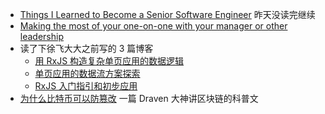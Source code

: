 - [Things I Learned to Become a Senior Software Engineer](https://neilkakkar.com/things-I-learned-to-become-a-senior-software-engineer.html) 昨天没读完继续
- [Making the most of your one-on-one with your manager or other leadership](https://stackoverflow.blog/2020/10/27/make-the-most-one-on-one-with-your-manager-successful/)
- 读了下徐飞大大之前写的 3 篇博客
  - [用 RxJS 构造复杂单页应用的数据逻辑](https://github.com/xufei/blog/issues/38)
  - [单页应用的数据流方案探索](https://github.com/xufei/blog/issues/47)
  - [RxJS 入门指引和初步应用](https://github.com/xufei/blog/issues/44)
- [为什么比特币可以防篡改](https://draveness.me/whys-the-design-bitcoin-database/) 一篇 Draven 大神讲区块链的科普文